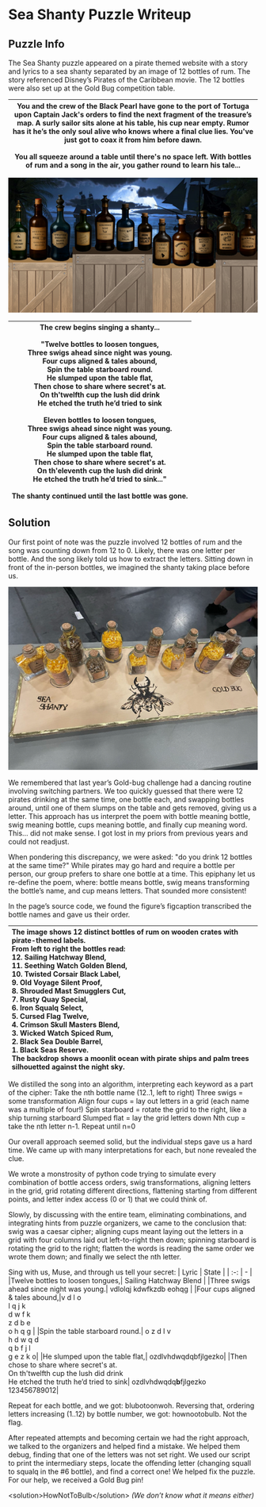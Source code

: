 # Sea Shanty Puzzle Writeup

## Puzzle Info

The Sea Shanty puzzle appeared on a pirate themed website with a story and lyrics to a sea shanty separated by an image of 12 bottles of rum. The story referenced Disney’s Pirates of the Caribbean movie. The 12 bottles were also set up at the Gold Bug competition table.

| You and the crew of the Black Pearl have gone to the port of Tortuga upon Captain Jack's orders to find the next fragment of the treasure’s map. A surly sailor sits alone at his table, his cup near empty. Rumor has it he’s the only soul alive who knows where a final clue lies. You've just got to coax it from him before dawn.<br/><br/>You all squeeze around a table until there's no space left. With bottles of rum and a song in the air, you gather round to learn his tale... |
| :------------------------------------------------------------------------------------------------------------------------------------------------------------------------------------------------------------------------------------------------------------------------------------------------------------------------------------------------------------------------------------------------------------------------------------------------------------------------------------------: |

![12 bottles of rum lined up in an AI generated image](./assets/ssy-1.png)

| The crew begins singing a shanty...<br/> <br/>"Twelve bottles to loosen tongues,<br/>Three swigs ahead since night was young.<br/>Four cups aligned & tales abound,<br/>Spin the table starboard round.<br/>He slumped upon the table flat,<br/>Then chose to share where secret's at.<br/>On th'twelfth cup the lush did drink<br/>He etched the truth he’d tried to sink<br/><br/>Eleven bottles to loosen tongues,<br/>Three swigs ahead since night was young.<br/>Four cups aligned & tales abound,<br/>Spin the table starboard round.<br/>He slumped upon the table flat,<br/>Then chose to share where secret's at.<br/>On th'eleventh cup the lush did drink<br/>He etched the truth he’d tried to sink..."<br/><br/>The shanty continued until the last bottle was gone. |
| :--------------------------------------------------------------------------------------------------------------------------------------------------------------------------------------------------------------------------------------------------------------------------------------------------------------------------------------------------------------------------------------------------------------------------------------------------------------------------------------------------------------------------------------------------------------------------------------------------------------------------------------------------------------------------------------------------------------------------------------------------------------------------------: |

## Solution

Our first point of note was the puzzle involved 12 bottles of rum and the song was counting down from 12 to 0. Likely, there was one letter per bottle. And the song likely told us how to extract the letters. Sitting down in front of the in-person bottles, we imagined the shanty taking place before us.

![12 bottles of rum lined up at the Gold Bug competition booth](./assets/ssy-2.png)

We remembered that last year’s Gold-bug challenge had a dancing routine involving switching partners. We too quickly guessed that there were 12 pirates drinking at the same time, one bottle each, and swapping bottles around, until one of them slumps on the table and gets removed, giving us a letter. This approach has us interpret the poem with bottle meaning bottle, swig meaning bottle, cups meaning bottle, and finally cup meaning word. This… did not make sense. I got lost in my priors from previous years and could not readjust.

When pondering this discrepancy, we were asked: "do you drink 12 bottles at the same time?" While pirates may go hard and require a bottle per person, our group prefers to share one bottle at a time. This epiphany let us re-define the poem, where: bottle means bottle, swig means transforming the bottle’s name, and cup means letters. That sounded more consistent!

In the page’s source code, we found the figure’s figcaption transcribed the bottle names and gave us their order.

| The image shows 12 distinct bottles of rum on wooden crates with pirate-themed labels.<br/>From left to right the bottles read:<br/>12. Sailing Hatchway Blend,<br/>11. Seething Watch Golden Blend,<br/>10. Twisted Corsair Black Label,<br/>9. Old Voyage Silent Proof,<br/>8. Shrouded Mast Smugglers Cut,<br/>7. Rusty Quay Special,<br/>6. Iron Squalq Select,<br/>5. Cursed Flag Twelve,<br/>4. Crimson Skull Masters Blend,<br/>3. Wicked Watch Spiced Rum,<br/>2. Black Sea Double Barrel,<br/>1. Black Seas Reserve.<br/>The backdrop shows a moonlit ocean with pirate ships and palm trees silhouetted against the night sky. |
| :--------------------------------------------------------------------------------------------------------------------------------------------------------------------------------------------------------------------------------------------------------------------------------------------------------------------------------------------------------------------------------------------------------------------------------------------------------------------------------------------------------------------------------------------------------------------------------------------------------------------------------------- |

We distilled the song into an algorithm, interpreting each keyword as a part of the cipher:
Take the nth bottle name (12..1, left to right)
Three swigs = some transformation
Align four cups = lay out letters in a grid (each name was a multiple of four!)
Spin starboard = rotate the grid to the right, like a ship turning starboard
Slumped flat = lay the grid letters down
Nth cup = take the nth letter
n-1. Repeat until n=0

Our overall approach seemed solid, but the individual steps gave us a hard time. We came up with many interpretations for each, but none revealed the clue.

We wrote a monstrosity of python code trying to simulate every combination of bottle access orders, swig transformations, aligning letters in the grid, grid rotating different directions, flattening starting from different points, and letter index access (0 or 1) that we could think of.

Slowly, by discussing with the entire team, eliminating combinations, and integrating hints from puzzle organizers, we came to the conclusion that: swig was a caesar cipher; aligning cups meant laying out the letters in a grid with four columns laid out left-to-right then down; spinning starboard is rotating the grid to the right; flatten the words is reading the same order we wrote them down; and finally we select the nth letter.

Sing with us, Muse, and through us tell your secret:
| Lyric | State |
| :-: | - |
|Twelve bottles to loosen tongues,| Sailing Hatchway Blend |
|Three swigs ahead since night was young.| vdlolqj kdwfkzdb eohqg |
|Four cups aligned & tales abound,|v d l o<br/>l q j k<br/>d w f k<br/>z d b e<br/>o h q g |
|Spin the table starboard round.| o z d l v<br/>h d w q d<br/>q b f j l<br/>g e z k o|
|He slumped upon the table flat,| ozdlvhdwqdqbfjlgezko|
|Then chose to share where secret's at.<br/>On th'twelfth cup the lush did drink<br/>He etched the truth he’d tried to sink| ozdlvhdwqdq**b**fjlgezko<br/>123456789012|

Repeat for each bottle, and we got: blubotoonwoh. Reversing that, ordering letters increasing (1..12) by bottle number, we got: hownootobulb. Not the flag.

After repeated attempts and becoming certain we had the right approach, we talked to the organizers and helped find a mistake. We helped them debug, finding that one of the letters was not set right. We used our script to print the intermediary steps, locate the offending letter (changing squall to squalq in the \#6 bottle), and find a correct one! We helped fix the puzzle. For our help, we received a Gold Bug pin!

\<solution\>HowNotToBulb\</solution\>
_(We don’t know what it means either)_
